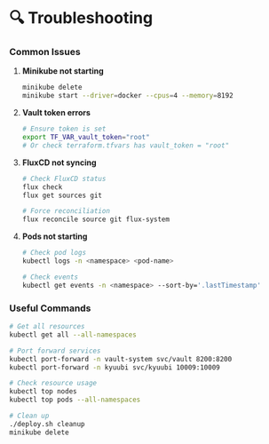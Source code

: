 # 🔍 Troubleshooting

### Common Issues

1. **Minikube not starting**
   ```bash
   minikube delete
   minikube start --driver=docker --cpus=4 --memory=8192
   ```

2. **Vault token errors**
   ```bash
   # Ensure token is set
   export TF_VAR_vault_token="root"
   # Or check terraform.tfvars has vault_token = "root"
   ```

3. **FluxCD not syncing**
   ```bash
   # Check FluxCD status
   flux check
   flux get sources git
   
   # Force reconciliation
   flux reconcile source git flux-system
   ```

4. **Pods not starting**
   ```bash
   # Check pod logs
   kubectl logs -n <namespace> <pod-name>
   
   # Check events
   kubectl get events -n <namespace> --sort-by='.lastTimestamp'
   ```

### Useful Commands

```bash
# Get all resources
kubectl get all --all-namespaces

# Port forward services
kubectl port-forward -n vault-system svc/vault 8200:8200
kubectl port-forward -n kyuubi svc/kyuubi 10009:10009

# Check resource usage
kubectl top nodes
kubectl top pods --all-namespaces

# Clean up
./deploy.sh cleanup
minikube delete
```
